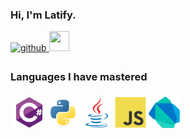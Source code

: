 ### Hi, I'm Latify.

<a href="https://github.com/LatifyCN" target="_blank">
<img src=https://img.shields.io/badge/github-%2324292e.svg?&style=for-the-badge&logo=github&logoColor=white alt="github" style="margin-bottom: 5px;" />
</a>
<a href="https://latify.cn" target="_blank">
<img src="https://latify.cn/1.png" style="margin-bottom: 5px;" width="32" height="32"/>
</a>

### Languages I have mastered
<p align="left" style="padding:5px">
<img src="https://raw.githubusercontent.com/devicons/devicon/master/icons/csharp/csharp-original.svg" alt="C#" width="50">
<img src="https://github.com/devicons/devicon/blob/master/icons/python/python-original.svg" alt="Python" width="50"/>
<img src="https://github.com/devicons/devicon/blob/master/icons/java/java-original.svg" alt="Java" width="50"/>
<img src="https://github.com/devicons/devicon/blob/master/icons/javascript/javascript-original.svg" alt="Javascript" width="50"/>
<img src="https://github.com/devicons/devicon/blob/master/icons/dart/dart-original.svg" alt="Dart" width="50"/>
</p>
